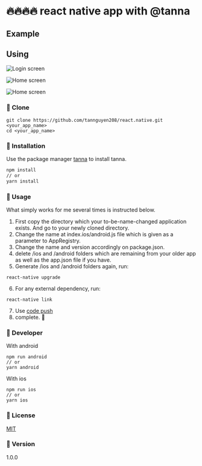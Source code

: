 # 🔥🔥🔥🔥 react native app with @tanna 

## Example

## Using
![Login screen](https://scontent.fdad2-1.fna.fbcdn.net/v/t1.15752-9/49702402_1197418410408589_796063383630643200_n.jpg?_nc_cat=111&_nc_oc=AQkVV5HbKaI3w85RBC5W2H3vPo2iU1AJ7_2GXx9EDZe8PWeF6IE0CZ1lCR-yeMg6aoORSzschR8r00XY7RD7aiLC&_nc_ht=scontent.fdad2-1.fna&oh=88c3350bb5f7b2f9a0e35730e4a6215a&oe=5CD435B5)

![Home screen](https://scontent.fdad1-1.fna.fbcdn.net/v/t1.15752-9/49899846_1270330893105278_4217292567638704128_n.jpg?_nc_cat=102&_nc_oc=AQmMjOyZ7gDvpLiftHaRozqyQmodTdelug5HxBZY7-8razHYTHCgHoqniHBzB76PtOiP5cWFAEvzS0avGZpfsYFt&_nc_ht=scontent.fdad1-1.fna&oh=b016ee8cfe7a8197747138fe63fd3659&oe=5CCC70A9)

![Home screen](https://scontent.fdad2-1.fna.fbcdn.net/v/t1.15752-9/49807044_321728155217398_4026773114082820096_n.jpg?_nc_cat=111&_nc_oc=AQnm8yxJb-fsWL3aMyhKajLI2aW2jvAoJhwL_5su4bCpZ3hUhVNXKN-LUXSR75IlpyyryvvBo7s6zRxZlxG9I8la&_nc_ht=scontent.fdad2-1.fna&oh=ee292f4d62b47ae5040b702d181b6a45&oe=5CD1A43E)

### 🤔 Clone 
```base
git clone https://github.com/tannguyen208/react.native.git <your_app_name>
cd <your_app_name>
```
### 🤔 Installation

Use the package manager [tanna](https://github.com/tannguyen208/react.native) to install tanna.

```bash
npm install
// or
yarn install
```

### 🤔 Usage
What simply works for me several times is instructed below.
01. First copy the directory which your to-be-name-changed application exists. And go to your newly cloned directory.
02. Change the name at index.ios/android.js file which is given as a parameter to AppRegistry.
03. Change the name and version accordingly on package.json.
04. delete /ios and /android folders which are remaining from your older app as well as the app.json file if you have.
05. Generate /ios and /android folders again, run:
```base
react-native upgrade
```
06. For any external dependency, run:
```base
react-native link
```
07. Use [code push](https://github.com/Microsoft/react-native-code-push)
08. complete. 🤣
### 🤔 Developer
With android
```base
npm run android 
// or
yarn android
```
With ios
```base
npm run ios
// or
yarn ios
```

### 🤔 License
[MIT](https://github.com/tannguyen208/react.native)
### 🤔 Version
1.0.0

